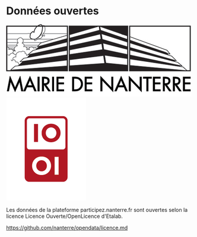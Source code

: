 # Données ouvertes

![logo mairie de nanterre](/img/logo_mairie_de_nanterre.jpg) ![logo mairie de nanterre](/img/14.png)

Les données de la plateforme participez.nanterre.fr sont ouvertes selon la licence Licence Ouverte/OpenLicence d'Etalab.

https://github.com/nanterre/opendata/licence.md
